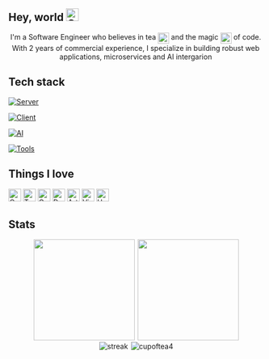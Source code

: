 <h2>
  Hey, world <img src="https://raw.githubusercontent.com/Tarikul-Islam-Anik/Animated-Fluent-Emojis/master/Emojis/Animals/Cat%20Face.png" alt="Cat Face" width="25" height="25" />
</h2>

<div align="center">
  I'm a Software Engineer who believes in tea <img align="top" src="https://raw.githubusercontent.com/Tarikul-Islam-Anik/Animated-Fluent-Emojis/master/Emojis/Food/Teacup%20Without%20Handle.png" alt="Teacup Without Handle" width="22" height="22" /> and the magic <img align="top" src="https://raw.githubusercontent.com/Tarikul-Islam-Anik/Animated-Fluent-Emojis/master/Emojis/Activities/Magic%20Wand.png" alt="Magic Wand" width="22" height="22" /> of code. With 2 years of commercial experience, I specialize in building robust web applications, microservices and AI intergarion
</div>

## Tech stack

[![Server](https://go-skill-icons.vercel.app/api/icons?i=ts,golang,kafka,nodejs,expressjs,postgres,surrealdb,supabase,mongodb)](https://skillicons.dev)

[![Client](https://go-skill-icons.vercel.app/api/icons?i=react,nextjs,tailwind,graphql,figma)](https://skillicons.dev)

[![AI](https://go-skill-icons.vercel.app/api/icons?i=chatgpt,claude,gemini)](https://skillicons.dev)

[![Tools](https://go-skill-icons.vercel.app/api/icons?i=docker,linux,aws,gcp,git)](https://skillicons.dev)

## Things I love 

<div>
<img src="https://raw.githubusercontent.com/Tarikul-Islam-Anik/Animated-Fluent-Emojis/master/Emojis/Animals/Cat.png" alt="Cat Face" width="25" height="25" />
<img src="https://raw.githubusercontent.com/Tarikul-Islam-Anik/Animated-Fluent-Emojis/master/Emojis/Food/Teapot.png" alt="Teapot" width="25" height="25" />
<img src="https://raw.githubusercontent.com/Tarikul-Islam-Anik/Animated-Fluent-Emojis/master/Emojis/Activities/Game%20Die.png" alt="Game Die" width="25" height="25" />
<img src="https://raw.githubusercontent.com/Tarikul-Islam-Anik/Animated-Fluent-Emojis/master/Emojis/Animals/Dragon.png" alt="Dragon" width="25" height="25" />
<img src="https://raw.githubusercontent.com/Tarikul-Islam-Anik/Animated-Fluent-Emojis/master/Emojis/Activities/Artist%20Palette.png" alt="Artist Palette" width="25" height="25" />
<img src="https://raw.githubusercontent.com/Tarikul-Islam-Anik/Animated-Fluent-Emojis/master/Emojis/Activities/Video%20Game.png" alt="Video Game" width="25" height="25" />
<img src="https://raw.githubusercontent.com/Tarikul-Islam-Anik/Animated-Fluent-Emojis/master/Emojis/Objects/Headphone.png" alt="Headphone" width="25" height="25" />

</div>


## Stats

<div align="center">
  <img height="200" hspace="2" src="https://github-readme-stats.vercel.app/api/top-langs/?username=cupoftea4&theme=nord&layout=compact&langs_count=8&border_radius=10&hide_border=true"/>
  <img height="200" src="https://github-readme-stats.vercel.app/api?username=cupoftea4&show_icons=true&theme=nord&mode=weekly&border_radius=10&hide_border=true&include_all_commits=true&card_width=150"/>
</div>
<div align="center">
  <img hspace="2" src="https://github-readme-streak-stats.herokuapp.com?user=cupoftea4&theme=nord&hide_border=true&border_radius=10&mode=weekly&card_width=428&card_height=224" alt="streak"/>
  <img src="https://github-profile-trophy.vercel.app/?username=cupoftea4&theme=nord&margin-w=3&margin-h=3&no-frame=true&rank=-C,-B&row=2&column=3" alt="cupoftea4" />
</div>
